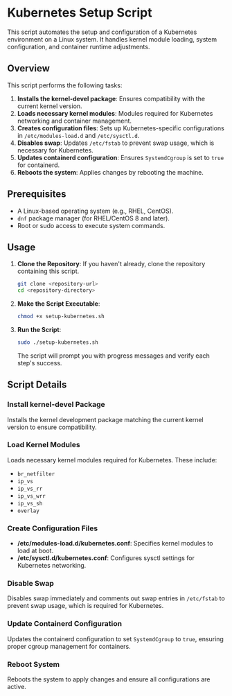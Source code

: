 # Kubernetes Setup Script

This script automates the setup and configuration of a Kubernetes environment on a Linux system. It handles kernel module loading, system configuration, and container runtime adjustments.

## Overview

This script performs the following tasks:
1. **Installs the kernel-devel package**: Ensures compatibility with the current kernel version.
2. **Loads necessary kernel modules**: Modules required for Kubernetes networking and container management.
3. **Creates configuration files**: Sets up Kubernetes-specific configurations in `/etc/modules-load.d` and `/etc/sysctl.d`.
4. **Disables swap**: Updates `/etc/fstab` to prevent swap usage, which is necessary for Kubernetes.
5. **Updates containerd configuration**: Ensures `SystemdCgroup` is set to `true` for containerd.
6. **Reboots the system**: Applies changes by rebooting the machine.

## Prerequisites

- A Linux-based operating system (e.g., RHEL, CentOS).
- `dnf` package manager (for RHEL/CentOS 8 and later).
- Root or sudo access to execute system commands.

## Usage

1. **Clone the Repository**: If you haven't already, clone the repository containing this script.

    ```bash
    git clone <repository-url>
    cd <repository-directory>
    ```

2. **Make the Script Executable**:

    ```bash
    chmod +x setup-kubernetes.sh
    ```

3. **Run the Script**:

    ```bash
    sudo ./setup-kubernetes.sh
    ```

   The script will prompt you with progress messages and verify each step's success.

## Script Details

### Install kernel-devel Package

Installs the kernel development package matching the current kernel version to ensure compatibility.

### Load Kernel Modules

Loads necessary kernel modules required for Kubernetes. These include:
- `br_netfilter`
- `ip_vs`
- `ip_vs_rr`
- `ip_vs_wrr`
- `ip_vs_sh`
- `overlay`

### Create Configuration Files

- **/etc/modules-load.d/kubernetes.conf**: Specifies kernel modules to load at boot.
- **/etc/sysctl.d/kubernetes.conf**: Configures sysctl settings for Kubernetes networking.

### Disable Swap

Disables swap immediately and comments out swap entries in `/etc/fstab` to prevent swap usage, which is required for Kubernetes.

### Update Containerd Configuration

Updates the containerd configuration to set `SystemdCgroup` to `true`, ensuring proper cgroup management for containers.

### Reboot System

Reboots the system to apply changes and ensure all configurations are active.

